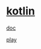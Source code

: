 # [kotlin](https://kotlinlang.org/)

[doc](https://kotlinlang.org/docs/home.html)

[play](https://play.kotlinlang.org/)
